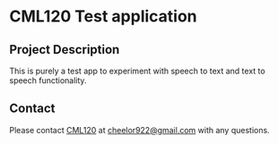 
  
  # CML120 Test application


  ## Project Description
  This is purely a test app to experiment with speech to text and text to speech functionality.
  
 

  
  ## Contact
  Please contact [CML120](https://github.com/CML120) at cheelor922@gmail.com with any questions.

